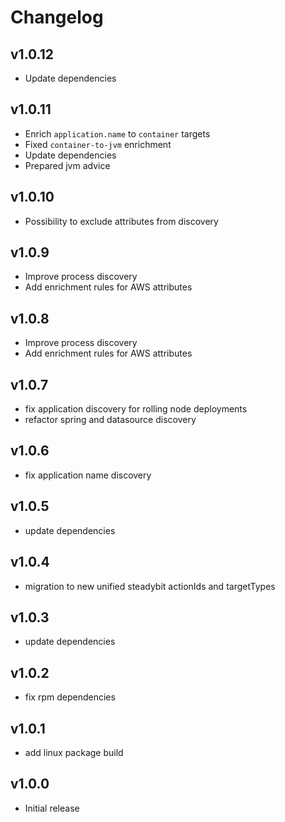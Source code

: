 # Changelog

## v1.0.12

- Update dependencies

## v1.0.11

- Enrich `application.name` to `container` targets
- Fixed `container-to-jvm` enrichment
- Update dependencies
- Prepared jvm advice

## v1.0.10

- Possibility to exclude attributes from discovery

## v1.0.9

- Improve process discovery
- Add enrichment rules for AWS attributes

## v1.0.8

- Improve process discovery
- Add enrichment rules for AWS attributes

## v1.0.7

- fix application discovery for rolling node deployments
- refactor spring and datasource discovery

## v1.0.6

- fix application name discovery

## v1.0.5

- update dependencies

## v1.0.4

- migration to new unified steadybit actionIds and targetTypes

## v1.0.3

- update dependencies

## v1.0.2

 - fix rpm dependencies

## v1.0.1

 - add linux package build

## v1.0.0

 - Initial release
